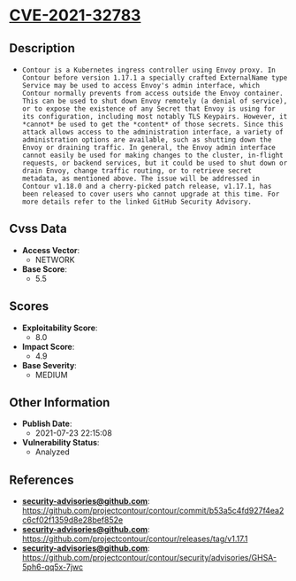 
# [CVE-2021-32783](https://cve.mitre.org/cgi-bin/cvename.cgi?name=CVE-2021-32783)

## Description

- `Contour is a Kubernetes ingress controller using Envoy proxy. In Contour before version 1.17.1 a specially crafted ExternalName type Service may be used to access Envoy's admin interface, which Contour normally prevents from access outside the Envoy container. This can be used to shut down Envoy remotely (a denial of service), or to expose the existence of any Secret that Envoy is using for its configuration, including most notably TLS Keypairs. However, it *cannot* be used to get the *content* of those secrets. Since this attack allows access to the administration interface, a variety of administration options are available, such as shutting down the Envoy or draining traffic. In general, the Envoy admin interface cannot easily be used for making changes to the cluster, in-flight requests, or backend services, but it could be used to shut down or drain Envoy, change traffic routing, or to retrieve secret metadata, as mentioned above. The issue will be addressed in Contour v1.18.0 and a cherry-picked patch release, v1.17.1, has been released to cover users who cannot upgrade at this time. For more details refer to the linked GitHub Security Advisory.`

## Cvss Data

- **Access Vector**:
  - NETWORK
- **Base Score**:
  - 5.5

## Scores

- **Exploitability Score**:
  - 8.0
- **Impact Score**:
  - 4.9
- **Base Severity**:
  - MEDIUM

## Other Information

- **Publish Date**:
  - 2021-07-23 22:15:08
- **Vulnerability Status**:
  - Analyzed

## References

- **security-advisories@github.com**: https://github.com/projectcontour/contour/commit/b53a5c4fd927f4ea2c6cf02f1359d8e28bef852e
- **security-advisories@github.com**: https://github.com/projectcontour/contour/releases/tag/v1.17.1
- **security-advisories@github.com**: https://github.com/projectcontour/contour/security/advisories/GHSA-5ph6-qq5x-7jwc
